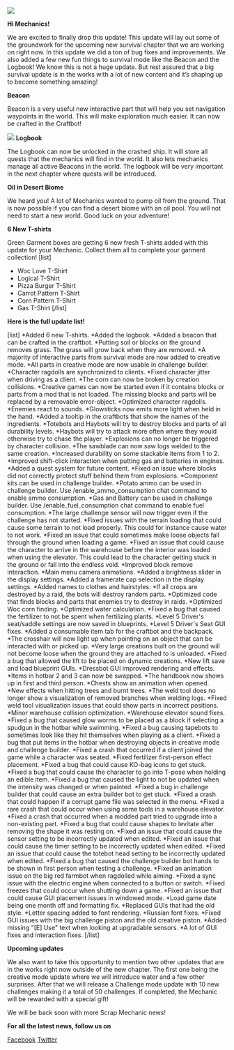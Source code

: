 ![](https://i.imgur.com/DdQRKFM.jpg)

**Hi Mechanics!**


We are excited to finally drop this update!
This update will lay out some of the groundwork for the upcoming new survival chapter that we are working on right now. In this update we did a ton of bug fixes and improvements. We also added a few new fun things to survival mode like the Beacon and the Logbook! We know this is not a huge update. But rest assured that a big survival update is in the works with a lot of new content and it’s shaping up to become something amazing!


**Beacon**

Beacon is a very useful new interactive part that will help you set navigation waypoints in the world. This will make exploration much easier. It can now be crafted in the Craftbot!


![](https://i.imgur.com/vUJKrgE.png)
**Logbook**

The Logbook can now be unlocked in the crashed ship. 
It will store all quests that the mechanics will find in the world. It also lets mechanics manage all active Beacons in the world. The logbook will be very important in the next chapter where quests will be introduced. 


**Oil in Desert Biome**

We heard you! A lot of Mechanics wanted to pump oil from the ground. That is now possible if you can find a desert biome with an oil pool. You will not need to start a new world. Good luck on your adventure!


**6 New T-shirts**

Green Garment boxes are getting 6 new fresh T-shirts added 
with this update for your Mechanic. Collect them all to complete your garment collection!
[list]
* Woc Love T-Shirt
* Logical T-Shirt
* Pizza Burger T-Shirt
* Carrot Pattern T-Shirt
* Corn Pattern T-Shirt
* Gas T-Shirt
[/list]

**Here is the full update list!**

[list]
*Added 6 new T-shirts.
*Added the logbook.
*Added a beacon that can be crafted in the craftbot.
*Putting soil or blocks on the ground removes grass. The grass will grow back when they are removed.
*A majority of interactive parts from survival mode are now added to creative mode.
*All parts in creative mode are now usable in challenge builder.
*Character ragdolls are synchronized to clients.
*Fixed character jitter when driving as a client.
*The corn can now be broken by creation collisions.
*Creative games can now be started even if it contains blocks or parts from a mod that is not loaded. The missing blocks and parts will be replaced by a removable error-object.
*Optimized character ragdolls.
*Enemies react to sounds.
*Glowsticks now emits more light when held in the hand.
*Added a tooltip in the craftbots that show the names of the ingredients.
*Totebots and Haybots will try to destroy blocks and parts of all durability levels.
*Haybots will try to attack more often where they would otherwise try to chase the player.
*Explosions can no longer be triggered by character collision.
*The sawblade can now saw logs welded to the same creation.
*Increased durability on some stackable items from 1 to 2.
*Improved shift-click interaction when putting gas and batteries in engines.
*Added a quest system for future content.
*Fixed an issue where blocks did not correctly protect stuff behind them from explosions.
*Component kits can be used in challenge builder.
*Potato ammo can be used in challenge builder. Use /enable_ammo_consumption chat command to enable ammo consumption.
*Gas and Battery can be used in challenge builder. Use /enable_fuel_consumption chat command to enable fuel consumption.
*The large challenge sensor will now trigger even if the challenge has not started.
*Fixed issues with the terrain loading that could cause some terrain to not load properly. This could for instance cause water to not work.
*Fixed an issue that could sometimes make loose objects fall through the ground when loading a game.
*Fixed an issue that could cause the character to arrive in the warehouse before the interior was loaded when using the elevator. This could lead to the character getting stuck in the ground or fall into the endless void.
*Improved block remove interaction.
*Main menu camera animations.
*Added a brightness slider in the display settings.
*Added a framerate cap selection in the display settings.
*Added names to clothes and hairstyles.
*If all crops are destroyed by a raid, the bots will destroy random parts.
*Optimized code that finds blocks and parts that enemies try to destroy in raids.
*Optimized Woc corn finding.
*Optimized water calculation.
*Fixed a bug that caused the fertilizer to not be spent when fertilizing plants.
*Level 5 Driver's seat/saddle settings are now saved in blueprints.
*Level 5 Driver's Seat GUI fixes.
*Added a consumable item tab for the craftbot and the backpack.
*The crosshair will now light up when pointing on an object that can be interacted with or picked up.
*Very large creations built on the ground will not become loose when the ground they are attached to is unloaded.
*Fixed a bug that allowed the lift to be placed on dynamic creations.
*New lift save and load blueprint GUIs.
*Dressbot GUI improved rendering and effects.
*Items in hotbar 2 and 3 can now be swapped.
*The handbook now shows up in first and third person.
*Chests show an animation when opened.
*New effects when hitting trees and burnt trees.
*The weld tool does no longer show a visualization of removed branches when welding logs.
*Fixed weld tool visualization issues that could show parts in incorrect positions.
*Minor warehouse collision optimization.
*Warehouse elevator sound fixes.
*Fixed a bug that caused glow worms to be placed as a block if selecting a spudgun in the hotbar while swimming.
*Fixed a bug causing tapebots to sometimes look like they hit themselves when playing as a client.
*Fixed a bug that put items in the hotbar when destroying objects in creative mode and challenge builder.
*Fixed a crash that occurred if a client joined the game while a character was seated.
*Fixed fertilizer first-person effect placement.
*Fixed a bug that could cause KO-bag icons to get stuck.
*Fixed a bug that could cause the character to go into T-pose when holding an edible item.
*Fixed a bug that caused the light to not be updated when the intensity was changed or when painted.
*Fixed a bug in challenge builder that could cause an extra builder bot to get stuck.
*Fixed a crash that could happen if a corrupt game file was selected in the menu.
*Fixed a rare crash that could occur when using some tools in a warehouse elevator.
*Fixed a crash that occurred when a modded part tried to upgrade into a non-existing part.
*Fixed a bug that could cause shapes to levitate after removing the shape it was resting on.
*Fixed an issue that could cause the sensor setting to be incorrectly updated when edited.
*Fixed an issue that could cause the timer setting to be incorrectly updated when edited.
*Fixed an issue that could cause the totebot head setting to be incorrectly updated when edited.
*Fixed a bug that caused the challenge builder bot hands to be shown in first person when testing a challenge.
*Fixed an animation issue on the big red farmbot when ragdolled while aiming.
*Fixed a sync issue with the electric engine when connected to a button or switch.
*Fixed freezes that could occur when shutting down a game.
*Fixed an issue that could cause GUI placement issues in windowed mode.
*Load game date being one month off and formatting fix.
*Replaced GUIs that had the old style.
*Letter spacing added to font rendering.
*Russian font fixes.
*Fixed GUI issues with the big challenge piston and the old creative piston.
*Added missing "[E] Use" text when looking at upgradable sensors.
*A lot of GUI fixes and interaction fixes.
[/list]


**Upcoming updates**

We also want to take this opportunity to mention two other updates that are in the works right now outside of the new chapter. The first one being the creative mode update where we will introduce water and a few other surprises. After that we will release a Challenge mode update with 10 new challenges making it a total of 50 challenges. If completed, the Mechanic will be rewarded with a special gift!


We will be back soon with more Scrap Mechanic news!

**For all the latest news, follow us on**

[Facebook](https://www.facebook.com/scrapmechanic/)
[Twitter](https://twitter.com/ScrapMechanic)